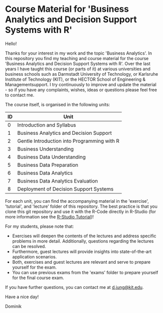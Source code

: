# Course Material for 'Business Analytics and Decision Support Systems with R'
Hello! 

Thanks for your interest in my work and the topic 'Business Analytics'. In this repository you find my teaching and course material for the course 'Business Analytics and Decision Support Systems with R'. Over the last years I have taught this course (or parts of it) at various universities and business schools such as Darmstadt University of Technology, or Karlsruhe Institute of Technology (KIT), or the HECTOR School of Engineering & Managementsupport. I try continuously to improve and update the material - so if you have any complaints, wishes, ideas or questions please feel free to contact me.

The course itself, is organised in the following units: 

ID | Unit
---- | -------------
0 | Introduction and Syllabus
1 | Business Analytics and Decision Support
2 | Gentle Introduction into Programming with R
3 | Business Understanding
4 | Business Data Understanding
5 | Business Data Preparation
6 | Business Data Analytics
7 | Business Data Analytics Evaluation
8 | Deployment of Decision Support Systems

For each unit, you can find the accompanying material in the 'exercise', 'tutorial', and 'lecture' folder of this repository. The best practice is that you clone this git repository and use it with the R-Code directly in R-Studio (for more information see the <a href="https://support.rstudio.com/hc/en-us/articles/200532077-Version-Control-with-Git-and-SVN" target="_blank"> R-Studio Tutorial</a>)!

For my students, please note that:

* Exercises will deepen the contents of the lectures and address specific problems in more detail. Additionally, questions regarding the lectures can be resolved.
* Furthermore, guest lectures will provide insights into state-of-the-art application scenarios.
* Both, exercises and guest lectures are relevant and serve to prepare yourself for the exam.
* You can use previous exams from the 'exams' folder to prepare yourself for the final course exam.

If you have further questions, you can contact me at <d.jung@kit.edu>.

Have a nice day!

Dominik